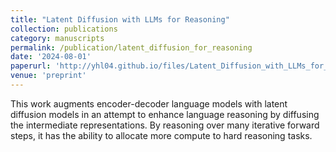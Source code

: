 ```yaml
---
title: "Latent Diffusion with LLMs for Reasoning"
collection: publications
category: manuscripts
permalink: /publication/latent_diffusion_for_reasoning
date: '2024-08-01'
paperurl: 'http://yhl04.github.io/files/Latent_Diffusion_with_LLMs_for_Reasoning.pdf'
venue: 'preprint'
---
```

This work augments encoder-decoder language models with latent diffusion models in an attempt to
enhance language reasoning by diffusing the intermediate representations. By reasoning over many
iterative forward steps, it has the ability to allocate more compute to hard reasoning tasks.

